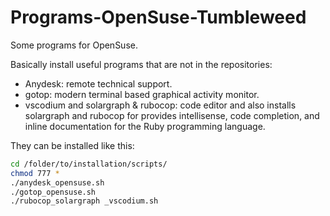 Programs-OpenSuse-Tumbleweed
============

Some programs for OpenSuse.

Basically install useful programs that are not in the repositories:

  * Anydesk: remote technical support.
  * gotop: modern terminal based graphical activity monitor.
  * vscodium and solargraph & rubocop: code editor and also installs solargraph and rubocop for provides intellisense, code completion, and inline documentation for the Ruby programming language.

They can be installed like this:

~~~bash
cd /folder/to/installation/scripts/
chmod 777 *
./anydesk_opensuse.sh
./gotop_opensuse.sh
./rubocop_solargraph _vscodium.sh
~~~
